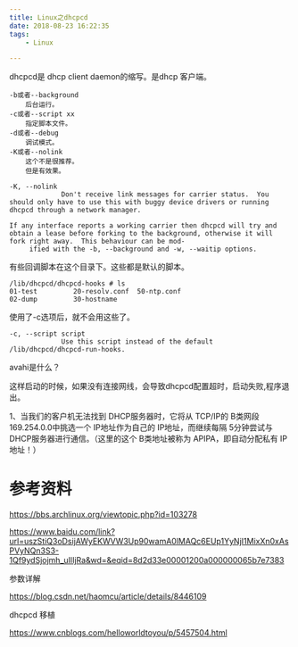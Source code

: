 ```yaml
---
title: Linux之dhcpcd
date: 2018-08-23 16:22:35
tags:
	- Linux

---
```




dhcpcd是 dhcp client daemon的缩写。是dhcp 客户端。



```
-b或者--background
	后台运行。
-c或者--script xx
	指定脚本文件。
-d或者--debug
	调试模式。
-K或者--nolink
	这个不是很推荐。
	但是有效果。
```



```
-K, --nolink
             Don't receive link messages for carrier status.  You should only have to use this with buggy device drivers or running dhcpcd through a network manager.
```



```
If any interface reports a working carrier then dhcpcd will try and obtain a lease before forking to the background, otherwise it will fork right away.  This behaviour can be mod‐
     ified with the -b, --background and -w, --waitip options.
```



有些回调脚本在这个目录下。这些都是默认的脚本。

```
/lib/dhcpcd/dhcpcd-hooks # ls
01-test         20-resolv.conf  50-ntp.conf
02-dump         30-hostname
```

使用了-c选项后，就不会用这些了。

```
-c, --script script
             Use this script instead of the default /lib/dhcpcd/dhcpcd-run-hooks.
```



avahi是什么？





 这样启动的时候，如果没有连接网线，会导致dhcpcd配置超时，启动失败,程序退出。



1、当我们的客户机无法找到 DHCP服务器时，它将从 TCP/IP的 B类网段 169.254.0.0中挑选一个 IP地址作为自己的 IP地址，而继续每隔 5分钟尝试与 DHCP服务器进行通信。（这里的这个 B类地址被称为 APIPA，即自动分配私有 IP地址！）

# 参考资料

https://bbs.archlinux.org/viewtopic.php?id=103278



https://www.baidu.com/link?url=uszStiQ3oDsijAWyEKWVW3Up90wamA0lMAQc6EUp1YyNjI1MixXn0xAsPVyNQn3S3-1Qf9ydSjojmh_uIlIjRa&wd=&eqid=8d2d33e00001200a000000065b7e7383



参数详解

https://blog.csdn.net/haomcu/article/details/8446109

dhcpcd 移植

https://www.cnblogs.com/helloworldtoyou/p/5457504.html